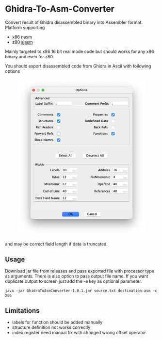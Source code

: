 # Ghidra-To-Asm-Converter
Convert result of Ghidra disassembled binary into Assembler format. 
Platform supporting 
 - x86 [nasm](https://www.nasm.us)
 - z80 [sjasm](https://github.com/Konamiman/Sjasm)

Mainly targeted to x86 16 bit real mode code but should works for any x86 binary and even for z80.

You should export disassembled code from Ghidra in Ascii with following options
<figure><img alt="Ghidra export dialog settings" src="images/ghidra_export_options.png"></figure> and may be correct field length if data is truncated.

## Usage
Download jar file from releases and pass exported file with processor type as arguments. There is also option to pass output file name. If you want duplicate output to screen just add the -e key as optional parameter.
```
java -jar GhidraToAsmConverter-1.0.1.jar source.txt destination.asm -c X86
```
## Limitations
 - labels for function should be added manually
 - structure definition not works correctly
 - index register need manual fix with changed wrong offset operator
